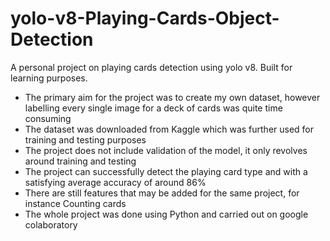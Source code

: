 # yolo-v8-Playing-Cards-Object-Detection

A personal project on playing cards detection using yolo v8. Built for learning purposes. 

- The primary aim for the project was to create my own dataset, however labelling every single image for a deck of cards was quite time consuming
- The dataset was downloaded from Kaggle which was further used for training and testing purposes
- The project does not include validation of the model, it only revolves around training and testing
- The project can successfully detect the playing card type and with a satisfying average accuracy of around 86%
- There are still features that may be added for the same project, for instance Counting cards
- The whole project was done using Python and carried out on google colaboratory 
